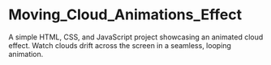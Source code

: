 # Moving_Cloud_Animations_Effect
 A simple HTML, CSS, and JavaScript project showcasing an animated cloud effect. Watch clouds drift across the screen in a seamless, looping animation.
